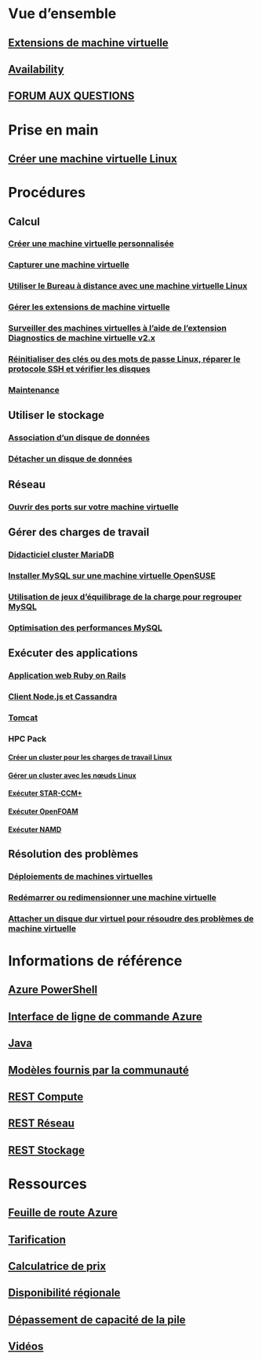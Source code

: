 # Vue d’ensemble
## [Extensions de machine virtuelle](agents-and-extensions-classic.md)
## [Availability](configure-availability-classic.md)
## [FORUM AUX QUESTIONS](faq-classic.md)

# Prise en main
## [Créer une machine virtuelle Linux](createportal-classic.md)

# Procédures
## Calcul
### [Créer une machine virtuelle personnalisée](create-custom-classic.md)
### [Capturer une machine virtuelle](capture-image-classic.md)
### [Utiliser le Bureau à distance avec une machine virtuelle Linux](remote-desktop-classic.md)
### [Gérer les extensions de machine virtuelle](manage-extensions-classic.md)
### [Surveiller des machines virtuelles à l’aide de l’extension Diagnostics de machine virtuelle v2.x](diagnostic-extension-v2.md)
### [Réinitialiser des clés ou des mots de passe Linux, réparer le protocole SSH et vérifier les disques](reset-access-classic.md)
### [Maintenance](planned-maintenance-schedule-classic.md)

## Utiliser le stockage
### [Association d’un disque de données](attach-disk-classic.md)
### [Détacher un disque de données](detach-disk-classic.md)

## Réseau
### [Ouvrir des ports sur votre machine virtuelle](setup-endpoints.md)

## Gérer des charges de travail
### [Didacticiel cluster MariaDB](mariadb-mysql-cluster.md)
### [Installer MySQL sur une machine virtuelle OpenSUSE](mysql-on-opensuse.md)
### [Utilisation de jeux d’équilibrage de la charge pour regrouper MySQL](mysql-cluster.md)
### [Optimisation des performances MySQL](optimize-mysql.md)

## Exécuter des applications
### [Application web Ruby on Rails](ruby-rails-web-app.md)
### [Client Node.js et Cassandra](cassandra-nodejs.md)
### [Tomcat](setup-tomcat.md)
### HPC Pack
#### [Créer un cluster pour les charges de travail Linux](hpcpack-cluster-powershell-script.md)
#### [Gérer un cluster avec les nœuds Linux](hpcpack-cluster.md)
#### [Exécuter STAR-CCM+](hpcpack-cluster-starccm.md)
#### [Exécuter OpenFOAM](hpcpack-cluster-openfoam.md)
#### [Exécuter NAMD](hpcpack-cluster-namd.md)

## Résolution des problèmes
### [Déploiements de machines virtuelles](troubleshoot-deployment-new-vm.md)
### [Redémarrer ou redimensionner une machine virtuelle](restart-resize-error-troubleshooting.md)
### [Attacher un disque dur virtuel pour résoudre des problèmes de machine virtuelle](troubleshoot-recovery-disks-portal.md)

# Informations de référence
## [Azure PowerShell](/powershell/azure/overview)
## [Interface de ligne de commande Azure](/cli/azure/vm)
## [Java](/java/api)
## [Modèles fournis par la communauté](https://azure.microsoft.com/documentation/templates)
## [REST Compute](https://msdn.microsoft.com/library/jj157206.aspx)
## [REST Réseau](https://msdn.microsoft.com/library/jj157182.aspx)
## [REST Stockage](https://msdn.microsoft.com/library/ee460790.aspx)


# Ressources
## [Feuille de route Azure](https://azure.microsoft.com/roadmap/?category=compute)
## [Tarification](https://azure.microsoft.com/pricing/details/virtual-machines/#Linux)
## [Calculatrice de prix](https://azure.microsoft.com/pricing/calculator/)
## [Disponibilité régionale](https://azure.microsoft.com/regions/services)
## [Dépassement de capacité de la pile](http://stackoverflow.com/questions/tagged/azure-virtual-machine)
## [Vidéos](https://azure.microsoft.com/documentation/videos/index/?services=virtual-machines)
